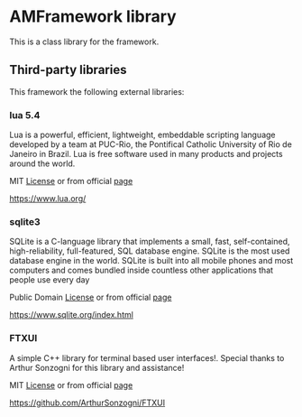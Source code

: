 # AMFramework library

This is a class library for the framework.

## Third-party libraries

This framework the following external libraries:

### lua 5.4

Lua is a powerful, efficient, lightweight, embeddable scripting language developed by a team at PUC-Rio, the Pontifical Catholic University of Rio de Janeiro in Brazil. Lua is free software used in many products and projects around the world.

MIT [License](external/lua542/LICENSE) or from official [page](https://www.lua.org/about.html)

https://www.lua.org/

### sqlite3

SQLite is a C-language library that implements a small, fast, self-contained, high-reliability, full-featured, SQL database engine. SQLite is the most used database engine in the world. SQLite is built into all mobile phones and most computers and comes bundled inside countless other applications that people use every day

Public Domain [License](external/sqlite3/LICENSE) or from official [page](https://www.sqlite.org/copyright.html)

https://www.sqlite.org/index.html

### FTXUI
A simple C++ library for terminal based user interfaces!. Special thanks to Arthur Sonzogni for this library and assistance!

MIT [License](external/FTXUI/LICENSE) or from official [page](https://github.com/ArthurSonzogni/FTXUI/blob/master/LICENSE)

https://github.com/ArthurSonzogni/FTXUI